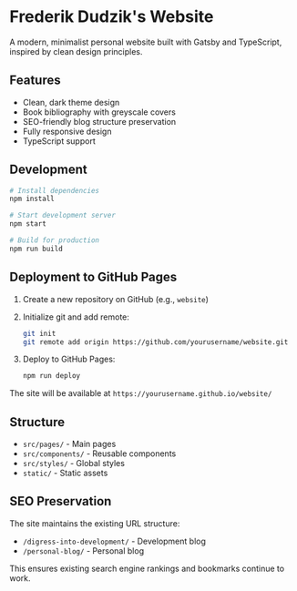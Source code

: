 # Frederik Dudzik's Website

A modern, minimalist personal website built with Gatsby and TypeScript, inspired by clean design principles.

## Features

- Clean, dark theme design
- Book bibliography with greyscale covers
- SEO-friendly blog structure preservation
- Fully responsive design
- TypeScript support

## Development

```bash
# Install dependencies
npm install

# Start development server
npm start

# Build for production
npm run build
```

## Deployment to GitHub Pages

1. Create a new repository on GitHub (e.g., `website`)
2. Initialize git and add remote:
   ```bash
   git init
   git remote add origin https://github.com/yourusername/website.git
   ```

3. Deploy to GitHub Pages:
   ```bash
   npm run deploy
   ```

The site will be available at `https://yourusername.github.io/website/`

## Structure

- `src/pages/` - Main pages
- `src/components/` - Reusable components
- `src/styles/` - Global styles
- `static/` - Static assets

## SEO Preservation

The site maintains the existing URL structure:
- `/digress-into-development/` - Development blog
- `/personal-blog/` - Personal blog

This ensures existing search engine rankings and bookmarks continue to work.